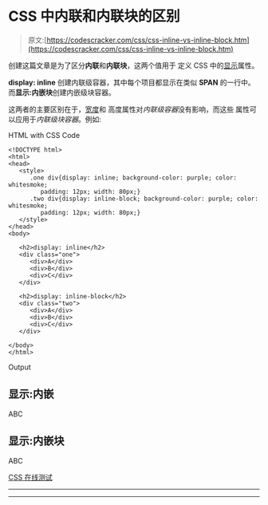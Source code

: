 # CSS 中内联和内联块的区别

> 原文:[https://codescracker.com/css/css-inline-vs-inline-block.htm](https://codescracker.com/css/css-inline-vs-inline-block.htm)

创建这篇文章是为了区分**内联**和**内联块**，这两个值用于 定义 CSS 中的[显示](/css/css-display.htm)属性。

**display: inline** 创建内联级容器，其中每个项目都显示在类似 **SPAN** 的一行中。 而**显示:内嵌块**创建内嵌级块容器。

这两者的主要区别在于，[宽度](/css/css-width.htm)和 高度属性对*内联级容器*没有影响，而这些 属性可以应用于*内联级块容器*。例如:

HTML with CSS Code

```
<!DOCTYPE html>
<html>
<head>
   <style>
      .one div{display: inline; background-color: purple; color: whitesmoke;
         padding: 12px; width: 80px;}
      .two div{display: inline-block; background-color: purple; color: whitesmoke;
         padding: 12px; width: 80px;}
   </style>
</head>
<body>

   <h2>display: inline</h2>
   <div class="one">
      <div>A</div>
      <div>B</div>
      <div>C</div>
   </div>

   <h2>display: inline-block</h2>
   <div class="two">
      <div>A</div>
      <div>B</div>
      <div>C</div>
   </div>

</body>
</html>
```

Output

## 显示:内嵌

ABC

## 显示:内嵌块

ABC

[CSS 在线测试](/exam/showtest.php?subid=5)

* * *

* * *